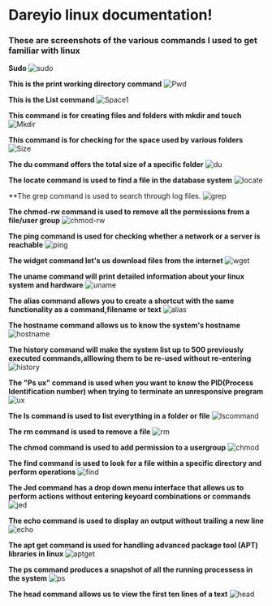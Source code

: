 # Dareyio linux documentation!
### These are screenshots of the various commands I used to get familiar with linux


**Sudo**
![sudo](./img/1_Sudo.png)

**This is the print working directory command**
![Pwd](./img/2_Pwd.png)

**This is the List command**
![Space1](./img/3_S.png)

**This command is for creating files and folders with mkdir and touch**
![Mkdir](./img/4_Mkdir.png)

**This command is for checking for the space used by various folders**
![Size](./img/5_size.png)


**The du command offers the total size of a specific folder**
![du](./img/6_du.png)

**The locate command is used to find a file in the database system**
![locate](./img/7_locate.png)

**The grep command is used to search through log files.
![grep](./img/8_grep.png)

**The chmod-rw command is used to remove all the permissions from a file/user group**
![chmod-rw](./img/9_chmod-rw.png)

**The ping command is used for checking whether a network or a server is reachable**
![ping](./img/10_ping.png)

**The widget command let's us download files from the internet**
![wget](./img/11_wgetpng)

**The uname command will print detailed information about your linux system and hardware**
![uname](./img/12_uname.png)

**The alias command allows you to create a shortcut with the same functionality as a command,filename or text**
![alias](./img/13_alias.png)

**The hostname command allows us to know the system's hostname**
![hostname](./img/14_hostname.png)

**The history command will make the system list up to 500 previously executed commands,alllowing them to be re-used without re-entering**
![history](./img/15_history.png)

**The "Ps ux" command is used when you want to know the PID(Process Identification number) when trying to terminate an unresponsive program**
![ux](./img/16_ux.png)

**The ls command is used to list everything in a folder or file**
![lscommand](./img/17_lscommand.png)

**The rm command is used to remove a file**
![rm](./img/18_rm.png)

**The chmod command is used to add permission to a usergroup**
![chmod](./img/19_chmod.png)

**The find command is used to look for a file within a specific directory and perform operations**
![find](./img/20_find.png)

**The Jed command has a drop down menu interface that allows us to perform actions without entering keyoard combinations or commands**
![jed](./img/21_jed.png)

**The echo command is used to display an output without trailing a new line**
![echo](./img/22_echo.png)

**The apt get command is used for handling advanced package tool (APT) libraries in linux**
![aptget](./img/23_aptget.png)

**The ps command produces a snapshot of all the running processess in the system**
![ps](./img/24_ps.png)

**The head command allows us to view the first ten lines of a text**
![head](./img/25_head.png)
